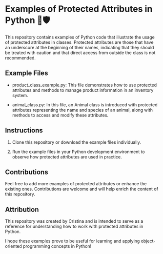 # Examples of Protected Attributes in Python 🐍🛡️

This repository contains examples of Python code that illustrate the usage of protected attributes in classes. Protected attributes are those that have an underscore at the beginning of their names, indicating that they should be treated with caution and that direct access from outside the class is not recommended.

## Example Files

  -  product_class_example.py: This file demonstrates how to use protected attributes and methods to manage product information in an inventory system.

  - animal_class.py: In this file, an Animal class is introduced with protected attributes representing the name and species of an animal, along with methods to access and modify these attributes.

## Instructions

1. Clone this repository or download the example files individually.

2. Run the example files in your Python development environment to observe how protected attributes are used in practice.

## Contributions

Feel free to add more examples of protected attributes or enhance the existing ones. Contributions are welcome and will help enrich the content of this repository.

## Attribution

This repository was created by Cristina and is intended to serve as a reference for understanding how to work with protected attributes in Python.

I hope these examples prove to be useful for learning and applying object-oriented programming concepts in Python!
